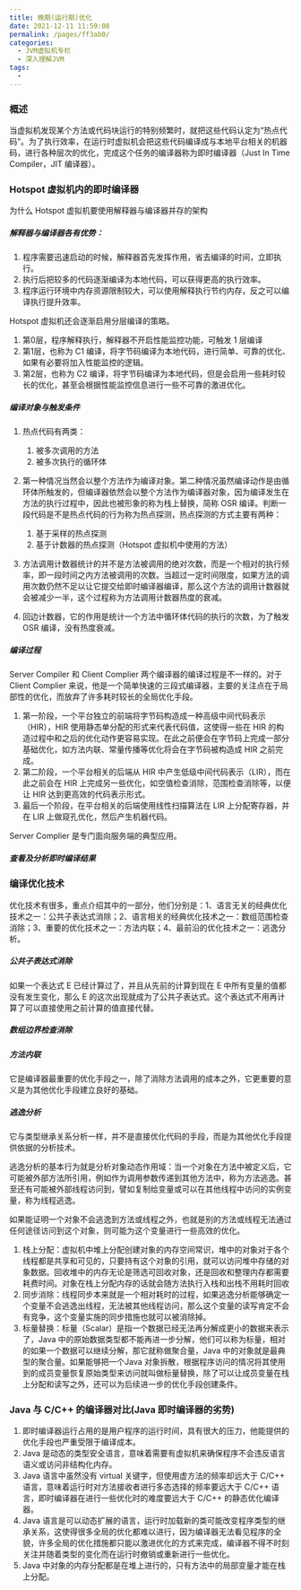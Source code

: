 ```yaml
---
title: 晚期(运行期)优化
date: 2021-12-11 11:59:08
permalink: /pages/ff3ab0/
categories:
  - JVM虚拟机专栏
  - 深入理解JVM
tags:
  - 
---
```

### 概述

当虚拟机发现某个方法或代码块运行的特别频繁时，就把这些代码认定为“热点代码”。为了执行效率，在运行时虚拟机会把这些代码编译成与本地平台相关的机器码，进行各种层次的优化，完成这个任务的编译器称为即时编译器（Just In Time Compiler，JIT 编译器）。

### Hotspot 虚拟机内的即时编译器

为什么 Hotspot 虚拟机要使用解释器与编译器并存的架构

##### 解释器与编译器各有优势：

1. 程序需要迅速启动的时候，解释器首先发挥作用，省去编译的时间，立即执行。
2. 执行后把较多的代码逐渐编译为本地代码，可以获得更高的执行效率。
3. 程序运行环境中内存资源限制较大，可以使用解释执行节约内存，反之可以编译执行提升效率。

Hotspot 虚拟机还会逐渐启用分层编译的策略。

1. 第0层，程序解释执行，解释器不开启性能监控功能，可触发 1 层编译
2. 第1层，也称为 C1 编译，将字节码编译为本地代码，进行简单、可靠的优化、如果有必要将加入性能监控的逻辑。
3. 第2层，也称为 C2 编译，将字节码编译为本地代码，但是会启用一些耗时较长的优化，甚至会根据性能监控信息进行一些不可靠的激进优化。

##### 编译对象与触发条件

1. 热点代码有两类：
   1. 被多次调用的方法
   2. 被多次执行的循环体

2. 第一种情况当然会以整个方法作为编译对象。第二种情况虽然编译动作是由循环体所触发的，但编译器依然会以整个方法作为编译器对象，因为编译发生在方法的执行过程中，因此也被形象的称为栈上替换，简称 OSR 编译。判断一段代码是不是热点代码的行为称为热点探测，热点探测的方式主要有两种：
   1. 基于采样的热点探测
   2. 基于计数器的热点探测（Hotspot 虚拟机中使用的方法）

3. 方法调用计数器统计的并不是方法被调用的绝对次数，而是一个相对的执行频率，即一段时间之内方法被调用的次数。当超过一定时间限度，如果方法的调用次数仍然不足以让它提交给即时编译器编译，那么这个方法的调用计数器就会被减少一半，这个过程称为方法调用计数器热度的衰减。
4. 回边计数器，它的作用是统计一个方法中循环体代码的执行的次数，为了触发 OSR 编译，没有热度衰减。

##### 编译过程

Server Compiler 和 Client Complier 两个编译器的编译过程是不一样的。对于 Client Complier 来说，他是一个简单快速的三段式编译器，主要的关注点在于局部性的优化，而放弃了许多耗时较长的全局优化手段。

1. 第一阶段，一个平台独立的前端将字节码构造成一种高级中间代码表示（HIR），HIR 使用静态单分配的形式来代表代码值，这使得一些在 HIR 的构造过程中和之后的优化动作更容易实现。在此之前便会在字节码上完成一部分基础优化，如方法内联、常量传播等优化将会在字节码被构造成 HIR 之前完成。
2. 第二阶段，一个平台相关的后端从 HIR 中产生低级中间代码表示（LIR），而在此之前会在 HIR 上完成另一些优化，如空值检查消除，范围检查消除等，以便让 HIR 达到更高效的代码表示形式。
3. 最后一个阶段，在平台相关的后端使用线性扫描算法在 LIR 上分配寄存器，并在 LIR 上做窥孔优化，然后产生机器代码。

Server Complier 是专门面向服务端的典型应用。

##### 查看及分析即时编译结果

### 编译优化技术

优化技术有很多，重点介绍其中的一部分，他们分别是：1、语言无关的经典优化技术之一：公共子表达式消除；2、语言相关的经典优化技术之一：数组范围检查消除；3、重要的优化技术之一：方法内联；4、最前沿的优化技术之一：逃逸分析。

##### 公共子表达式消除

如果一个表达式 E 已经计算过了，并且从先前的计算到现在 E 中所有变量的值都没有发生变化，那么 E 的这次出现就成为了公共子表达式。这个表达式不用再计算了可以直接使用之前计算的值直接代替。

##### 数组边界检查消除

##### 方法内联

它是编译器最重要的优化手段之一，除了消除方法调用的成本之外，它更重要的意义是为其他优化手段建立良好的基础。

##### 逃逸分析

它与类型继承关系分析一样，并不是直接优化代码的手段，而是为其他优化手段提供依据的分析技术。

逃逸分析的基本行为就是分析对象动态作用域：当一个对象在方法中被定义后，它可能被外部方法所引用，例如作为调用参数传递到其他方法中，称为方法逃逸。甚至还有可能被外部线程访问到，譬如复制给变量或可以在其他线程中访问的实例变量，称为线程逃逸。

如果能证明一个对象不会逃逸到方法或线程之外，也就是别的方法或线程无法通过任何途径访问到这个对象，则可能为这个变量进行一些高效的优化。

1. 栈上分配：虚拟机中堆上分配创建对象的内存空间常识，堆中的对象对于各个线程都是共享和可见的，只要持有这个对象的引用，就可以访问堆中存储的对象数据。回收堆中的内存无论是筛选可回收对象，还是回收和整理内存都需要耗费时间。对象在栈上分配内存的话就会随方法执行入栈和出栈不用耗时回收
2. 同步消除：线程同步本来就是一个相对耗时的过程，如果逃逸分析能够确定一个变量不会逃逸出线程，无法被其他线程访问，那么这个变量的读写肯定不会有竞争，这个变量实施的同步措施也就可以被消除掉。
3. 标量替换：标量（Scalar）是指一个数据已经无法再分解成更小的数据来表示了，Java     中的原始数据类型都不能再进一步分解，他们可以称为标量，相对的如果一个数据可以继续分解，那它就称做聚合量，Java     中的对象就是最典型的聚合量。如果能够把一个Java 对象拆散，根据程序访问的情况将其使用到的成员变量恢复原始类型来访问就叫做标量替换，除了可以让成员变量在栈上分配和读写之外，还可以为后续进一步的优化手段创建条件。

### Java 与 C/C++ 的编译器对比(Java 即时编译器的劣势)

1. 即时编译器运行占用的是用户程序的运行时间，具有很大的压力，他能提供的优化手段也严重受限于编译成本。
2. Java 是动态的类型安全语言，意味着需要有虚拟机来确保程序不会违反语言语义或访问非结构化内存。
3. Java 语言中虽然没有 virtual 关键字，但使用虚方法的频率却远大于 C/C++ 语言，意味着运行时对方法接收者进行多态选择的频率要远大于 C/C++ 语言，即时编译器在进行一些优化时的难度要远大于 C/C++ 的静态优化编译器。
4. Java 语言是可以动态扩展的语言，运行时加载新的类可能改变程序类型的继承关系，这使得很多全局的优化都难以进行，因为编译器无法看见程序的全貌，许多全局的优化措施都只能以激进优化的方式来完成，编译器不得不时刻关注并随着类型的变化而在运行时撤销或重新进行一些优化。
5. Java 中对象的内存分配都是在堆上进行的，只有方法中的局部变量才能在栈上分配。